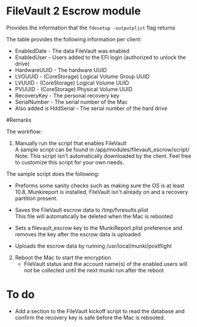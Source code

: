 # FileVault 2 Escrow module

Provides the information that the `fdesetup -outputplist` flag returns

The table provides the following information per client:

+ EnabledDate - The data FileVault was enabled
+ EnabledUser - Users added to the EFI login (authorized to unlock the drive)
+ HardwareUUID - The hardware UUID
+ LVGUUID - (CoreStorage) Logical Volume Group UUID
+ LVUUID - (CoreStorage) Logical Volume UUID
+ PVUUID - (CoreStorage) Physical Volume UUID
+ RecoveryKey -  The personal recovery key
+ SerialNumber - The serial number of the Mac
+ Also added is HddSerial - The serial number of the hard drive 

#Remarks

The workflow:


1. Manually run the script that enables FileVault  
   A sample script can be found in /app/modules/filevault_escrow/script/  
   Note: This script isn't automatically downloaded by the client. Feel free to customize this script for your own needs.  

 The sample script does the following:  
 * Preforms some sanity checks such as making sure the OS is at least 10.8, Munkireport is installed,
FileVault isn't already on and a recovery partition present.  

 * Saves the FileVault escrow data to /tmp/fvresults.plist  
This file will automatically be deleted when the Mac is rebooted  

 * Sets a filevault_escrow key to the MunkiReport.plist preference and removes the key after the escrow data is uploaded   

 * Uploads the escrow data by running /usr/local/munki/postflight
 

2. Reboot the Mac to start the encryption  
    * FileVault status and the account name(s) of the enabled users will not be collected until the next munki run after the reboot


# To do

+ Add a section to the FileVault kickoff script to read the database and confirm the recovery key is safe before the Mac is rebooted.
